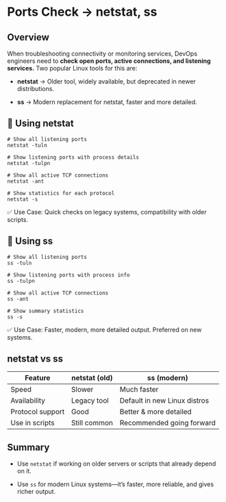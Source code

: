 # Ports Check → netstat, ss
## Overview

When troubleshooting connectivity or monitoring services, DevOps engineers need to **check open ports, active connections, and listening services.** Two popular Linux tools for this are:

- **netstat** → Older tool, widely available, but deprecated in newer distributions.

- **ss** → Modern replacement for netstat, faster and more detailed.

## 🔹 Using netstat
```
# Show all listening ports
netstat -tuln  

# Show listening ports with process details
netstat -tulpn  

# Show all active TCP connections
netstat -ant  

# Show statistics for each protocol
netstat -s  
```

✅ Use Case: Quick checks on legacy systems, compatibility with older scripts.

## 🔹 Using ss
```
# Show all listening ports
ss -tuln  

# Show listening ports with process info
ss -tulpn  

# Show all active TCP connections
ss -ant  

# Show summary statistics
ss -s  
```

✅ Use Case: Faster, modern, more detailed output. Preferred on new systems.
## netstat vs ss

| Feature            | netstat (old) | ss (modern)                  |
|--------------------|---------------|------------------------------|
| Speed              | Slower        | Much faster                  |
| Availability       | Legacy tool   | Default in new Linux distros |
| Protocol support   | Good          | Better & more detailed       |
| Use in scripts     | Still common  | Recommended going forward    |


## Summary

- Use `netstat` if working on older servers or scripts that already depend on it.

- Use `ss` for modern Linux systems—it’s faster, more reliable, and gives richer output.